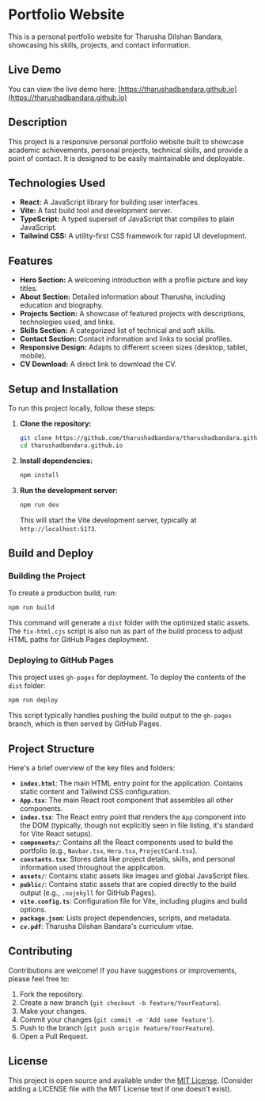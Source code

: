 # Portfolio Website

This is a personal portfolio website for Tharusha Dilshan Bandara, showcasing his skills, projects, and contact information.

## Live Demo

You can view the live demo here: [https://tharushadbandara.github.io](https://tharushadbandara.github.io)

## Description

This project is a responsive personal portfolio website built to showcase academic achievements, personal projects, technical skills, and provide a point of contact. It is designed to be easily maintainable and deployable.

## Technologies Used

*   **React:** A JavaScript library for building user interfaces.
*   **Vite:** A fast build tool and development server.
*   **TypeScript:** A typed superset of JavaScript that compiles to plain JavaScript.
*   **Tailwind CSS:** A utility-first CSS framework for rapid UI development.

## Features

*   **Hero Section:** A welcoming introduction with a profile picture and key titles.
*   **About Section:** Detailed information about Tharusha, including education and biography.
*   **Projects Section:** A showcase of featured projects with descriptions, technologies used, and links.
*   **Skills Section:** A categorized list of technical and soft skills.
*   **Contact Section:** Contact information and links to social profiles.
*   **Responsive Design:** Adapts to different screen sizes (desktop, tablet, mobile).
*   **CV Download:** A direct link to download the CV.

## Setup and Installation

To run this project locally, follow these steps:

1.  **Clone the repository:**
    ```bash
    git clone https://github.com/tharushadbandara/tharushadbandara.github.io.git
    cd tharushadbandara.github.io
    ```
2.  **Install dependencies:**
    ```bash
    npm install
    ```
3.  **Run the development server:**
    ```bash
    npm run dev
    ```
    This will start the Vite development server, typically at `http://localhost:5173`.

## Build and Deploy

### Building the Project

To create a production build, run:

```bash
npm run build
```
This command will generate a `dist` folder with the optimized static assets. The `fix-html.cjs` script is also run as part of the build process to adjust HTML paths for GitHub Pages deployment.

### Deploying to GitHub Pages

This project uses `gh-pages` for deployment. To deploy the contents of the `dist` folder:

```bash
npm run deploy
```
This script typically handles pushing the build output to the `gh-pages` branch, which is then served by GitHub Pages.

## Project Structure

Here's a brief overview of the key files and folders:

*   **`index.html`**: The main HTML entry point for the application. Contains static content and Tailwind CSS configuration.
*   **`App.tsx`**: The main React root component that assembles all other components.
*   **`index.tsx`**: The React entry point that renders the `App` component into the DOM (typically, though not explicitly seen in file listing, it's standard for Vite React setups).
*   **`components/`**: Contains all the React components used to build the portfolio (e.g., `Navbar.tsx`, `Hero.tsx`, `ProjectCard.tsx`).
*   **`constants.tsx`**: Stores data like project details, skills, and personal information used throughout the application.
*   **`assets/`**: Contains static assets like images and global JavaScript files.
*   **`public/`**: Contains static assets that are copied directly to the build output (e.g., `.nojekyll` for GitHub Pages).
*   **`vite.config.ts`**: Configuration file for Vite, including plugins and build options.
*   **`package.json`**: Lists project dependencies, scripts, and metadata.
*   **`cv.pdf`**: Tharusha Dilshan Bandara's curriculum vitae.

## Contributing

Contributions are welcome! If you have suggestions or improvements, please feel free to:

1.  Fork the repository.
2.  Create a new branch (`git checkout -b feature/YourFeature`).
3.  Make your changes.
4.  Commit your changes (`git commit -m 'Add some feature'`).
5.  Push to the branch (`git push origin feature/YourFeature`).
6.  Open a Pull Request.

## License

This project is open source and available under the [MIT License](LICENSE). (Consider adding a LICENSE file with the MIT License text if one doesn't exist).
